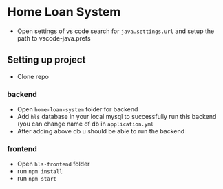 # Home Loan System

- Open settings of vs code search for `java.settings.url` and setup the path to vscode-java.prefs

## Setting up project
- Clone repo

### backend
- Open `home-loan-system` folder for backend
- Add `hls` database in your local mysql to successfully run this backend (you can change name of db in `application.yml`
- After adding above db u should be able to run the backend

### frontend
- Open `hls-frontend` folder
- run `npm install`
- run `npm start`
